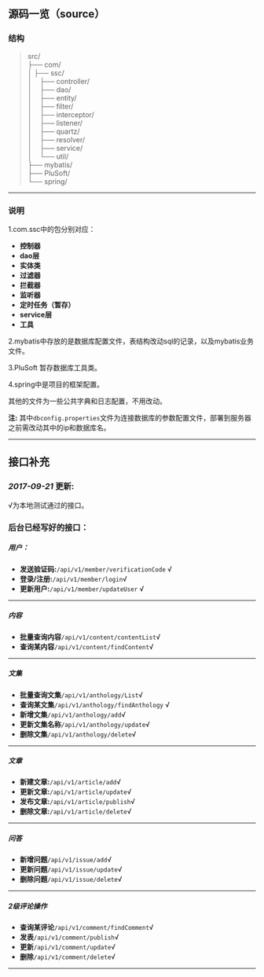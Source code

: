 ## 源码一览（source）
### 结构
> src/  
>├── com/  
>│&nbsp;├── ssc/  
>│&nbsp;&nbsp;&nbsp;&nbsp;├── controller/  
>│&nbsp;&nbsp;&nbsp;&nbsp;├── dao/  
>│&nbsp;&nbsp;&nbsp;&nbsp;├── entity/  
>│&nbsp;&nbsp;&nbsp;&nbsp;├── filter/  
>│&nbsp;&nbsp;&nbsp;&nbsp;├── interceptor/  
>│&nbsp;&nbsp;&nbsp;&nbsp;├── listener/  
>│&nbsp;&nbsp;&nbsp;&nbsp;├── quartz/  
>│&nbsp;&nbsp;&nbsp;&nbsp;├── resolver/  
>│&nbsp;&nbsp;&nbsp;&nbsp;├── service/  
>│&nbsp;&nbsp;&nbsp;&nbsp;└── util/  
>├── mybatis/  
>├── PluSoft/  
>└── spring/ 

------

### 说明
1.com.ssc中的包分别对应：
> 
- **控制器**
- **dao层**
- **实体类**
- **过滤器**
- **拦截器**
- **监听器**
- **定时任务（暂存）**
- **service层**
- **工具** 

2.mybatis中存放的是数据库配置文件，表结构改动sql的记录，以及mybatis业务文件。

3.PluSoft 暂存数据库工具类。

4.spring中是项目的框架配置。

其他的文件为一些公共字典和日志配置，不用改动。
> 
**注:** 其中`dbconfig.properties`文件为连接数据库的参数配置文件，部署到服务器之前需改动其中的ip和数据库名。

---------------

## 接口补充
### *2017-09-21* 更新:
√为本地测试通过的接口。

### 后台已经写好的接口：
##### 用户：
> 
- **发送验证码:**`/api/v1/member/verificationCode` √
- **登录/注册:**`/api/v1/member/login`√
- **更新用户:**`/api/v1/member/updateUser`	√

---------------

##### 内容
> 
- **批量查询内容**`/api/v1/content/contentList`√
- **查询某内容**`/api/v1/content/findContent`√

-----------

##### 文集
> 
- **批量查询文集**`/api/v1/anthology/List`√
- **查询某文集**`/api/v1/anthology/findAnthology`	√
- **新增文集**`/api/v1/anthology/add`√
- **更新文集名称**`/api/v1/anthology/update`√
- **删除文集**`/api/v1/anthology/delete`√

----

##### 文章
> 
- **新建文章:**`/api/v1/article/add`√
- **更新文章:**`/api/v1/article/update`√
- **发布文章:**`/api/v1/article/publish`√
- **删除文章:**`/api/v1/article/delete`√


-----
##### 问答
> 
- **新增问题**`/api/v1/issue/add`√
- **更新问题**`/api/v1/issue/update`√
- **删除问题**`/api/v1/issue/delete`√

-----

##### 2级评论操作
> 
- **查询某评论**`/api/v1/comment/findComment`√
- **发表**`/api/v1/comment/publish`√
- **更新**`/api/v1/comment/update`√
- **删除**`/api/v1/comment/delete`√

----
